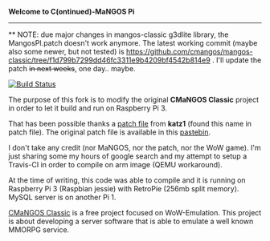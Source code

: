 **Welcome to C(ontinued)-MaNGOS Pi**

----------

** NOTE: due major changes in mangos-classic g3dlite library, the MangosPI.patch doesn't work anymore. The latest working commit (maybe also some newer, but not tested) is https://github.com/cmangos/mangos-classic/tree/f1d799b7299dd46fc3311e9b4209bf4542b814e9 . I'll update the patch ~~in next weeks~~, one day.. maybe.

[![Build Status](https://www.travis-ci.org/Morlackx/mangos-classic-raspberry-pi.svg?branch=master)](https://www.travis-ci.org/Morlackx/mangos-classic-raspberry-pi)

The purpose of this fork is to modify the original **CMaNGOS Classic** project in order to let it build and run on Raspberry Pi 3.

That has been possible thanks a [patch file](https://github.com/Morlackx/mangos-classic-raspberry-pi/blob/master/MangosPI.patch) from **katz1** (found this name in patch file). The original patch file is available in this [pastebin](https://pastebin.com/ZKNWcBPY).

I don't take any credit (nor MaNGOS, nor the patch, nor the WoW game). I'm just sharing some my hours of google search and my attempt to setup a Travis-CI in order to compile on arm image (QEMU workaround).

At the time of writing, this code was able to compile and it is running on Raspberry Pi 3 (Raspbian jessie) with RetroPie (256mb split memory). MySQL server is on another Pi 1. 

[CMaNGOS Classic](https://github.com/cmangos/mangos-classic)  is a free project focused on WoW-Emulation. This project is about developing a server software that is able to emulate a well known MMORPG service.
